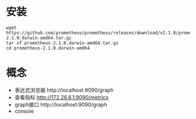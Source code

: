 # 安装

```
wget https://github.com/prometheus/prometheus/releases/download/v2.1.0/prometheus-2.1.0.darwin-amd64.tar.gz
tar xf prometheus-2.1.0.darwin-amd64.tar.gz
cd prometheus-2.1.0.darwin-amd64
```


# 概念

- 表达式浏览器 http://localhost:9090/graph 
- 查看指标 http://172.26.6.1:9090/metrics
- graph接口 http://localhost:9090/graph 
- console
